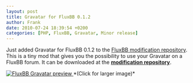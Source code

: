 ```yaml
---
layout: post
title: Gravatar for FluxBB 0.1.2
author: Frank
date: 2010-07-24 18:39:54 +0200
categories: [PHP, FluxBB, Gravatar, Minor release]
---
```


Just added Gravatar for FluxBB 0.1.2 to the [FluxBB modification repository][1].
This is a tiny mod that gives you the possibility to use your Gravatar on a
FluxBB forum. It can be downloaded at the **[modification repository][2]**.

<a class="jsimgbox" href="{{ site.cdn }}/img/fluxbb-gravatar/fluxbb-gravatar-preview.png">
  <img src="{{ site.cdn }}/img/fluxbb-gravatar/t_fluxbb-gravatar-preview.png" alt="FluxBB Gravatar preview" />
</a>
*(Click for larger image)*


 [1]: http://fluxbb.org/resources/
 [2]: http://fluxbb.org/resources/mods/gravatar/
